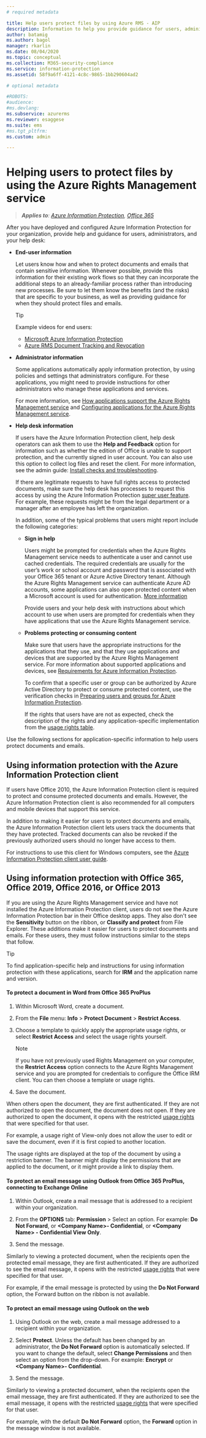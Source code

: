 ```yaml
---
# required metadata

title: Help users protect files by using Azure RMS - AIP
description: Information to help you provide guidance for users, administrators, and your help desk after you have deployed and configured the Azure Rights Management service from Azure Information Protection.
author: batamig
ms.author: bagol
manager: rkarlin
ms.date: 08/04/2020
ms.topic: conceptual
ms.collection: M365-security-compliance
ms.service: information-protection
ms.assetid: 58f9a6ff-4121-4c8c-9865-1bb290604ad2

# optional metadata

#ROBOTS:
#audience:
#ms.devlang:
ms.subservice: azurerms
ms.reviewer: esaggese
ms.suite: ems
#ms.tgt_pltfrm:
ms.custom: admin

---
```


# Helping users to protect files by using the Azure Rights Management service

>***Applies to**: [Azure Information Protection](/office365/servicedescriptions/microsoft-365-service-descriptions/microsoft-365-tenantlevel-services-licensing-guidance/microsoft-365-security-compliance-licensing-guidance#information-protection), [Office 365](https://query.prod.cms.rt.microsoft.com/cms/api/am/binary/RE4Dz8M)*
>
After you have deployed and configured Azure Information Protection for your organization, provide help and guidance for users, administrators, and your help desk:

- **End-user information**

    Let users know how and when to protect documents and emails that contain sensitive information. Whenever possible, provide this information for their existing work flows so that they can incorporate the additional steps to an already-familiar process rather than introducing new processes. Be sure to let them know the benefits (and the risks) that are specific to your business, as well as providing guidance for when they should protect files and emails.

    > [!TIP]
    > Example videos for end users:
    >
    > - [Microsoft Azure Information Protection](https://youtu.be/ToShAUdlrPo?list=PL8nfc9haGeb6qSm1kLU8n3Zqg398764h5)
    > - [Azure RMS Document Tracking and Revocation](https://channel9.msdn.com/Series/Information-Protection/Azure-RMS-Document-Tracking-and-Revocation)

- **Administrator information**

    Some applications automatically apply information protection, by using policies and settings that administrators configure. For these applications, you might need to provide instructions for other administrators who manage these applications and services.

    For more information, see [How applications support the Azure Rights Management service](applications-support.md) and [Configuring applications for the Azure Rights Management service](configure-applications.md).

- **Help desk information**

    If users have the Azure Information Protection client, help desk operators can ask them to use the **Help and Feedback** option for information such as whether the edition of Office is unable to support protection, and the currently signed in user account. You can also use this option to collect log files and reset the client. For more information, see the admin guide: [Install checks and troubleshooting](./rms-client/clientv2-admin-guide.md#installation-checks-and-troubleshooting).

    If there are legitimate requests to have full rights access to protected documents, make sure the help desk has processes to request this access by using the Azure Information Protection [super user feature](configure-super-users.md). For example, these requests might be from the legal department or a manager after an employee has left the organization.

    In  addition, some of the typical problems that users might report include the following categories:

    - **Sign in help**

        Users might be prompted for credentials when the Azure Rights Management service needs to authenticate a user and cannot use cached credentials. The required credentials are usually for the user’s work or school account and password that is associated with your Office 365 tenant or Azure Active Directory tenant. Although the Azure Rights Management service can authenticate Azure AD accounts, some applications can also open protected content when a Microsoft account is used for authentication. [More information](secure-collaboration-documents.md#supported-scenarios-for-opening-protected-documents)

        Provide users and your help desk with instructions about which account to use when users are prompted for credentials when they have applications that use the Azure Rights Management service.

    - **Problems protecting or consuming content**

        Make sure that users have the appropriate instructions for the applications that they use, and that they use applications and devices that are supported by the Azure Rights Management service. For more information about supported applications and devices, see [Requirements for Azure Information Protection](requirements.md).
        
        To confirm that a specific user or group can be authorized by Azure Active Directory to protect or consume protected content, use the verification checks in [Preparing users and groups for Azure Information Protection](prepare.md).
        
        If the rights that users have are not as expected, check the description of the rights and any application-specific implementation from the [usage rights table](configure-usage-rights.md#usage-rights-and-descriptions).

        
        
Use the following sections for application-specific information to help users protect documents and emails.

## Using information protection with the Azure Information Protection client

If users have Office 2010, the Azure Information Protection client is required to protect and consume protected documents and emails. However, the Azure Information Protection client is also recommended for all computers and mobile devices that support this service.

In addition to making it easier for users to protect documents and emails, the Azure Information Protection client lets users track the documents that they have protected. Tracked documents can also be revoked if the previously authorized users should no longer have access to them.

For instructions to use this client for Windows computers, see the [Azure Information Protection client user guide](./rms-client/clientv2-user-guide.md).


## Using information protection with Office 365, Office 2019, Office 2016, or Office 2013

If you are using the Azure Rights Management service and have not installed the Azure Information Protection client, users do not see the Azure Information Protection bar in their Office desktop apps. They also don't see the **Sensitivity** button on the ribbon, or **Classify and protect** from File Explorer. These additions make it easier for users to protect documents and emails. For these users, they must follow instructions similar to the steps that follow.

> [!TIP]
> To find application-specific help and instructions for using information protection with these applications, search for **IRM** and the application name and version.

#### To protect a document in Word from Office 365 ProPlus

1.  Within Microsoft Word, create a document.

2.  From the **File** menu: **Info** > **Protect Document** >  **Restrict Access**.

3. Choose a template to quickly apply the appropriate usage rights, or select **Restrict Access** and select the usage rights yourself.

    > [!NOTE]
    > If you have not previously used Rights Management on your computer, the **Restrict Access** option connects to the Azure Rights Management service and you are prompted for credentials to configure the Office IRM client. You can then choose a template or usage rights.

3.  Save the document.

When others open the document, they are first authenticated. If they are not authorized to open the document, the document does not open. If they are authorized to open the document, it opens with the restricted [usage rights](configure-usage-rights.md) that were specified for that user. 

For example, a usage right of View-only does not allow the user to edit or save the document, even if it is first copied to another location. 

The usage rights are displayed at the top of the document by using a restriction banner. The banner might display the permissions that are applied to the document, or it might provide a link to display them.

#### To protect an email message using Outlook from Office 365 ProPlus, connecting to Exchange Online

1.  Within Outlook, create a mail message that is addressed to a recipient within your organization.

2.  From the **OPTIONS** tab: **Permission** > Select an option. For example: **Do Not Forward**, or **\<Company Name>- Confidential**, or **\<Company Name> - Confidential View Only**.

3.  Send the message.

Similarly to viewing a protected document, when the recipients open the protected email message, they are first authenticated. If they are authorized to see the email message, it opens with the restricted [usage rights](configure-usage-rights.md) that were specified for that user. 

For example, if the email message is protected by using the **Do Not Forward** option, the Forward button on the ribbon is not available.

#### To protect an email message using Outlook on the web

1. Using Outlook on the web, create a mail message addressed to a recipient within your organization.

2. Select **Protect**. Unless the default has been changed by an administrator, the **Do Not Forward** option is automatically selected. If you want to change the default, select **Change Permissions** and then select an option from the drop-down. For example: **Encrypt** or **\<Company Name>- Confidential**.

3. Send the message.

Similarly to viewing a protected document, when the recipients open the email message, they are first authenticated. If they are authorized to see the email message, it opens with the restricted [usage rights](configure-usage-rights.md) that were specified for that user. 

For example, with the default **Do Not Forward** option, the **Forward** option in the message window is not available.
